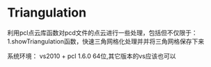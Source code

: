 # Triangulation
利用pcl点云库函数对pcd文件的点云进行一些处理，包括但不仅限于：
  1.showTriangulation函数，快速三角网格化处理并并将三角网格保存下来

系统环境：
  vs2010 + pcl 1.6.0 64位,其它版本的vs应该也可以

